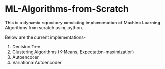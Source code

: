 # ML-Algorithms-from-Scratch

This is a dynamic repository consisting implementation of Machine Learning Algorithms from scratch using python.

Below are the current implementations-
1. Decision Tree
2. Clustering Algorithms (K-Means, Expectation-maximization)
3. Autoencoder
4. Variational Autoencoder
